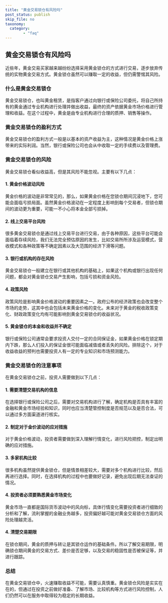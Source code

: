 ```yaml
---
title: "黄金交易锁仓有风险吗"
post_status: publish
skip_file: no
taxonomy:
  category:
        - "faq"
---
```


## 黄金交易锁仓有风险吗

近些年，黄金交易买家越来越纷纷选择采用黄金锁仓的方式进行交易，逐步放弃传统的实物黄金交易方式。黄金锁仓虽然可以赚取一定的收益，但仍需警惕其风险。

### 什么是黄金交易锁仓

黄金交易锁仓，也叫黄金租赁，是指客户通过向银行或保险公司委托，将自己所持有的黄金通过专业机构进行处理并做出收益，最终的资产依据黄金市场价格进行管理和收益。在这个过程中，黄金是由专业机构进行合理的质押、销售等操作。

### 黄金交易锁仓的盈利方式

黄金交易锁仓的盈利方式一般是以基本的资产收益为主，这种情况是黄金价格上涨带来的实际利润。当然，银行或保险公司也会从中收取一定的手续费以及管理费。

### 黄金交易锁仓的风险

黄金交易锁仓看似收益高，但是其风险不能忽视。主要有以下几点：

#### 1. 黄金价格波动风险

黄金价格的波动是非常常见的，那么，如果黄金价格在您锁仓期间沉浸地下，您可能会面临亏损局面。虽然黄金价格波动在一定程度上影响到每个交易者，但锁仓期间的波动更为重要，可能一不小心将本金全部亏损掉。

#### 2. 线上交易平台风险

很多黄金交易锁仓是通过线上交易平台进行交易，由于各种原因，这些平台可能会面临着存续风险，我们无法完全预估原因的发生，比如交易所所涉及运营模式，营收模式和各种政策等不确定因素以及大范围的经济下滑等问题。

#### 3. 银行或机构的存在风险

黄金交易锁仓一般建立在银行或其他机构的基础上，如果这个机构或银行出现任何问题，都会对黄金锁仓交易产生影响，包括亏损和资金风险。

#### 4. 政策风险

政策风险是影响黄金价格波动的重要因素之一。政府公布的经济政策也会改变整个市场的走势，这其中也会包括未来黄金价格的变化。未来对于黄金的税收政策变化、财政政策变化均有可能影响到黄金交易锁仓的收益状况。

#### 5. 黄金锁仓的本金和收益并不确定

银行或保险公司通常会要求投资人交付一定的合同保证金，如果黄金价格在锁定期内下跌，那么人们投入的保证金很可能面临减值或者丢失的风险。排除这个，对于收益收益的预判也需要投资人有一定的专业知识和市场预测能力。

### 黄金交易锁仓的注意事项

在黄金交易锁仓之前，投资人需要做到以下几点：

#### 1. 需要清楚交易机构的信息

在选择银行或保险公司之后，需要对交易机构进行了解，确定机构是否具有丰富的金融和黄金市场经验和知识，同时也应当清楚管控制度是否规范以及是否合法，可以通过多方面渠道进行核实。

#### 2. 制定对于金价波动的应对措施

对于黄金价格波动，投资者需要做到深入理解行情变化，进行风险把控，制定出明确的应对措施。

#### 3. 多家机构比较

很多机构虽然提供黄金锁仓，但是情景相差较大，需要对多个机构进行比较，然后再进行选择。同时，在选择机构的过程中也要做好记录，避免出现后期无法查证的情况。

#### 4. 投资者必须要熟悉黄金市场变化

黄金市场一直都是国际货币波动中的风向标，具体行情变化需要投资者进行细致的分析和了解，流利掌握的金融业务越多，投资偏好越可能对黄金交易锁仓方面的风险处理越灵活。

#### 4. 清楚交易期限

在锁仓期间，黄金的质押与转让是其锁仓运作的基础条件。所以了解交易期限，明确锁仓期间黄金的交易方式、差价是否足够，以及交易的稳固性是否被保证等，并进行跟踪。

### 总结

在黄金交易锁仓中，火速赚取收益不可能，需要认真慎重。黄金锁仓风险是实实在在的，但通过在投资之前做好准备、了解市场、比较机构等方式进行风险控制，人们仍然可以在服务中取得较为稳定的长期收益。
